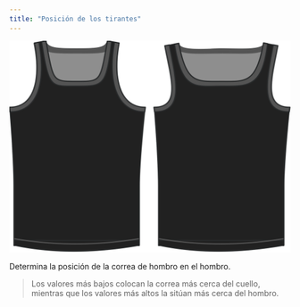```yaml
---
title: "Posición de los tirantes"
---
```


![Opción de colocación de la correa de hombro en Aaron](./shoulderstrapplacement.svg)

Determina la posición de la correa de hombro en el hombro.

> Los valores más bajos colocan la correa más cerca del cuello, mientras que los valores más altos la sitúan más cerca del hombro.




